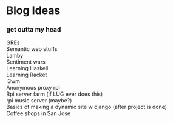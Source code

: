 # Blog Ideas
### get outta my head

GREs  
Semantic web stuffs  
Lamby  
Sentiment wars  
Learning Haskell  
Learning Racket  
i3wm  
Anonymous proxy rpi  
Rpi server farm (if LUG ever does this)  
rpi music server (maybe?)  
Basics of making a dynamic site w django (after project is done)  
Coffee shops in San Jose  



